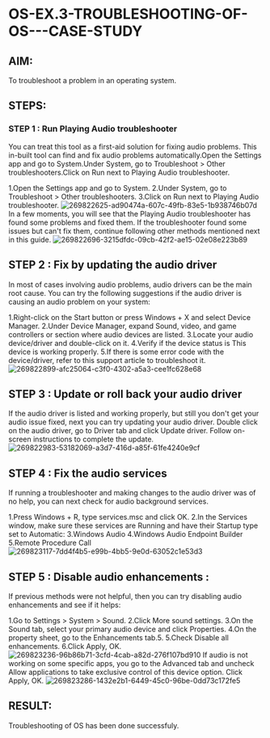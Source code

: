 # OS-EX.3-TROUBLESHOOTING-OF-OS---CASE-STUDY

## AIM:
To troubleshoot a problem in an operating system.
## STEPS:
### STEP 1 : Run Playing Audio troubleshooter
You can treat this tool as a first-aid solution for fixing audio problems. This in-built tool can find and fix audio problems automatically.Open the Settings app and go to System.Under System, go to Troubleshoot > Other troubleshooters.Click on Run next to Playing Audio troubleshooter.

1.Open the Settings app and go to System. 2.Under System, go to Troubleshoot > Other troubleshooters. 3.Click on Run next to Playing Audio troubleshooter.
![269822625-ad90474a-607c-49fb-83e5-1b938746b07d](https://github.com/BaskaranV15/OS-EX.3-TROUBLESHOOTING-OF-OS---CASE-STUDY/assets/118703522/08c7a0ac-546f-439d-a12b-b6c33aba3784)
In a few moments, you will see that the Playing Audio troubleshooter has found some problems and fixed them. If the troubleshooter found some issues but can't fix them, continue following other methods mentioned next in this guide.
![269822696-3215dfdc-09cb-42f2-ae15-02e08e223b89](https://github.com/BaskaranV15/OS-EX.3-TROUBLESHOOTING-OF-OS---CASE-STUDY/assets/118703522/35dfe45a-acdc-474b-8239-c74ab53042bc)

## STEP 2 : Fix by updating the audio driver
In most of cases involving audio problems, audio drivers can be the main root cause. You can try the following suggestions if the audio driver is causing an audio problem on your system:

1.Right-click on the Start button or press Windows + X and select Device Manager. 
2.Under Device Manager, expand Sound, video, and game controllers or section where audio devices are listed. 
3.Locate your audio device/driver and double-click on it. 
4.Verify if the device status is This device is working properly. 
5.If there is some error code with the device/driver, refer to this support article to troubleshoot it.
![269822899-afc25064-c3f0-4302-a5a3-cee1fc628e68](https://github.com/BaskaranV15/OS-EX.3-TROUBLESHOOTING-OF-OS---CASE-STUDY/assets/118703522/9cb90910-564e-45be-9b1b-053530acc27e)
## STEP 3 : Update or roll back your audio driver
If the audio driver is listed and working properly, but still you don't get your audio issue fixed, next you can try updating your audio driver. Double click on the audio driver, go to Driver tab and click Update driver. Follow on-screen instructions to complete the update.
![269822983-53182069-a3d7-416d-a85f-61fe4240e9cf](https://github.com/BaskaranV15/OS-EX.3-TROUBLESHOOTING-OF-OS---CASE-STUDY/assets/118703522/c902f939-9e54-4490-af3d-a1d3ab610017)
##  STEP 4 : Fix the audio services
If running a troubleshooter and making changes to the audio driver was of no help, you can next check for audio background services.

1.Press Windows + R, type services.msc and click OK.
2.In the Services window, make sure these services are Running and have their Startup type set to Automatic: 
3.Windows Audio 
4.Windows Audio Endpoint Builder 
5.Remote Procedure Call
![269823117-7dd4f4b5-e99b-4bb5-9e0d-63052c1e53d3](https://github.com/BaskaranV15/OS-EX.3-TROUBLESHOOTING-OF-OS---CASE-STUDY/assets/118703522/07034c8e-3670-4733-9438-f1fa2fba13b1)
## STEP 5 : Disable audio enhancements :
If previous methods were not helpful, then you can try disabling audio enhancements and see if it helps:

1.Go to Settings > System > Sound. 2.Click More sound settings. 3.On the Sound tab, select your primary audio device and click Properties. 4.On the property sheet, go to the Enhancements tab.5. 5.Check Disable all enhancements. 6.Click Apply, OK.
![269823236-96b86b71-3cfd-4cab-a82d-276f107bd910](https://github.com/BaskaranV15/OS-EX.3-TROUBLESHOOTING-OF-OS---CASE-STUDY/assets/118703522/6280195a-2614-4cdc-b7c3-bf29e891cfc6)
If audio is not working on some specific apps, you go to the Advanced tab and uncheck Allow applications to take exclusive control of this device option. Click Apply, OK.
![269823286-1432e2b1-6449-45c0-96be-0dd73c172fe5](https://github.com/BaskaranV15/OS-EX.3-TROUBLESHOOTING-OF-OS---CASE-STUDY/assets/118703522/f446dd83-43c7-4d18-a015-73bab495ee2f)

## RESULT:
Troubleshooting of OS has been done successfuly.
